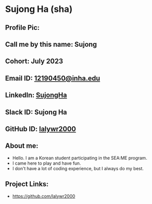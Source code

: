 # Sujong Ha (sha)
## Profile Pic:
## Call me by this name: Sujong
## Cohort: July 2023
## Email ID: 12190450@inha.edu
## LinkedIn: [SujongHa](https://www.linkedin.com/in/%ED%95%99%EC%83%9D-%EA%B8%B0%EA%B3%84%EA%B3%B5%ED%95%99-%ED%95%98%EC%88%98%EC%A2%85-3364a6282/)
## Slack ID: Sujong Ha
## GitHub ID: [lalywr2000](https://github.com/lalywr2000)
## About me: 
- Hello. I am a Korean student participating in the SEA:ME program.
- I came here to play and have fun.
- I don't have a lot of coding experience, but I always do my best.
## Project Links:
- https://github.com/lalywr2000
